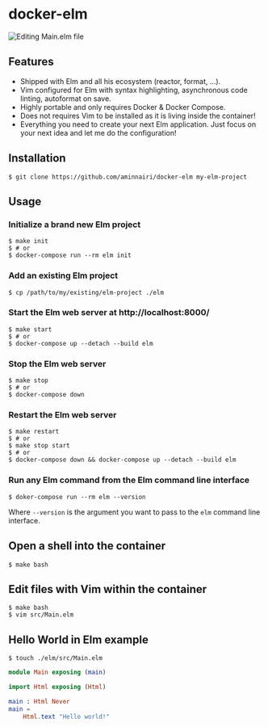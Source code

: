 # docker-elm

![Editing Main.elm file](https://i.ibb.co/CMSvpvt/docker-vim-screenshot.png)

## Features

- Shipped with Elm and all his ecosystem (reactor, format, ...).
- Vim configured for Elm with syntax highlighting, asynchronous code linting, autoformat on save.
- Highly portable and only requires Docker & Docker Compose.
- Does not requires Vim to be installed as it is living inside the container!
- Everything you need to create your next Elm application. Just focus on your next idea and let me do the configuration!

## Installation

```console
$ git clone https://github.com/aminnairi/docker-elm my-elm-project
```

## Usage

### Initialize a brand new Elm project

```console
$ make init
$ # or
$ docker-compose run --rm elm init
```

### Add an existing Elm project

```console
$ cp /path/to/my/existing/elm-project ./elm
```

### Start the Elm web server at http://localhost:8000/

```console
$ make start
$ # or
$ docker-compose up --detach --build elm
```

### Stop the Elm web server

```console
$ make stop
$ # or
$ docker-compose down
```

### Restart the Elm web server

```console
$ make restart
$ # or
$ make stop start
$ # or
$ docker-compose down && docker-compose up --detach --build elm
```

### Run any Elm command from the Elm command line interface

```console
$ doker-compose run --rm elm --version
```

Where `--version` is the argument you want to pass to the `elm` command line interface.

## Open a shell into the container

```console
$ make bash
```

## Edit files with Vim within the container

```console
$ make bash
$ vim src/Main.elm
```

## Hello World in Elm example

```console
$ touch ./elm/src/Main.elm
```

```elm
module Main exposing (main)

import Html exposing (Html)

main : Html Never
main =
    Html.text "Hello world!"
```
